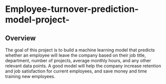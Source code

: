 # Employee-turnover-prediction-model-project-

## Overview
The goal of this project is to build a machine learning model that predicts whether an employee will leave the company
based on their job title, department, number of projects, average monthly hours, and any other relevant data points. A
good model will help the company increase retention and job satisfaction for current employees, and save money and time 
training new employees.
